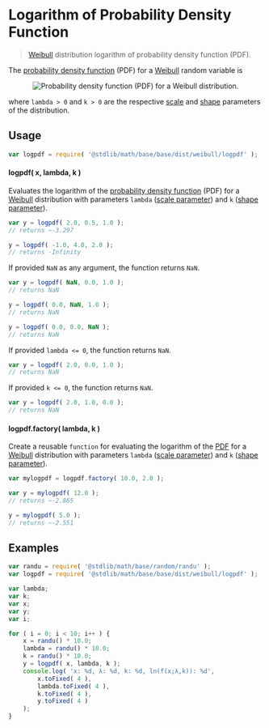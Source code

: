 Logarithm of Probability Density Function
===

> [Weibull][weibull] distribution logarithm of probability density function (PDF).

<!-- <intro> -->

The [probability density function][pdf] (PDF) for a [Weibull][weibull] random variable is

<!-- <equation class="equation" label="eq:weibull_pdf" align="center" raw="f(x;\lambda,k) = \begin{cases} \frac{k}{\lambda}\left (\frac{x}{\lambda} \right)^{k-1}e^{-(x/\lambda)^k} &amp; x \geq 0 \\ 0 &amp; x < 0\end{cases}" alt="Probability density function (PDF) for a Weibull distribution."> -->

<div class="equation" align="center" data-raw-text="
    f(x;\lambda,k) = \begin{cases} \frac{k}{\lambda}\left (\frac{x}{\lambda} \right)^{k-1}e^{-(x/\lambda)^k} &amp; x \geq 0 \\ 0 &amp; x < 0\end{cases}" data-equation="eq:weibull_pdf">
    <img src="" alt="Probability density function (PDF) for a Weibull distribution.">
    <br>
</div>

<!-- </equation> -->

where `lambda > 0` and `k > 0` are the respective [scale][scale] and [shape][shape] parameters of the distribution.


<!-- </intro> -->

<!-- <usage> -->

## Usage
``` javascript
var logpdf = require( '@stdlib/math/base/base/dist/weibull/logpdf' );
```

#### logpdf( x, lambda, k )

Evaluates the logarithm of the [probability density function][pdf] (PDF) for a [Weibull][weibull] distribution with parameters `lambda` ([scale parameter][scale]) and `k` ([shape parameter][shape]).

``` javascript
var y = logpdf( 2.0, 0.5, 1.0 );
// returns ~-3.297

y = logpdf( -1.0, 4.0, 2.0 );
// returns -Infinity
```

If provided `NaN` as any argument, the function returns `NaN`.

``` javascript
var y = logpdf( NaN, 0.0, 1.0 );
// returns NaN

y = logpdf( 0.0, NaN, 1.0 );
// returns NaN

y = logpdf( 0.0, 0.0, NaN );
// returns NaN
```

If provided `lambda <= 0`, the function returns `NaN`.

``` javascript
var y = logpdf( 2.0, 0.0, 1.0 );
// returns NaN
```

If provided `k <= 0`, the function returns `NaN`.

``` javascript
var y = logpdf( 2.0, 1.0, 0.0 );
// returns NaN
```

#### logpdf.factory( lambda, k )

Create a reusable `function` for evaluating the logarithm of the [PDF][pdf] for a [Weibull][weibull] distribution with parameters `lambda` ([scale parameter][scale]) and `k` ([shape parameter][shape]).

``` javascript
var mylogpdf = logpdf.factory( 10.0, 2.0 );

var y = mylogpdf( 12.0 );
// returns ~-2.865

y = mylogpdf( 5.0 );
// returns ~-2.551
```

<!-- </usage> -->

<!-- <examples> -->

## Examples

``` javascript
var randu = require( '@stdlib/math/base/random/randu' );
var logpdf = require( '@stdlib/math/base/base/dist/weibull/logpdf' );

var lambda;
var k;
var x;
var y;
var i;

for ( i = 0; i < 10; i++ ) {
    x = randu() * 10.0;
    lambda = randu() * 10.0;
    k = randu() * 10.0;
    y = logpdf( x, lambda, k );
    console.log( 'x: %d, λ: %d, k: %d, ln(f(x;λ,k)): %d',
        x.toFixed( 4 ),
        lambda.toFixed( 4 ),
        k.toFixed( 4 ),
        y.toFixed( 4 )
    );
}
```

<!-- </examples> -->


<!-- <links> -->

[pdf]: https://en.wikipedia.org/wiki/Probability_density_function
[weibull]: https://en.wikipedia.org/wiki/Weibull_distribution
[shape]: https://en.wikipedia.org/wiki/Shape_parameter
[scale]: https://en.wikipedia.org/wiki/Scale_parameter

<!-- </links> -->
